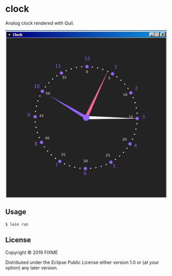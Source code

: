 # clock

Analog clock rendered with Quil.

![Alt text](./screenshot.png?raw=true "Title")

## Usage


    $ lein run

## License

Copyright © 2019 FIXME

Distributed under the Eclipse Public License either version 1.0 or (at
your option) any later version.
